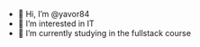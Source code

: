 - 👋 Hi, I’m @yavor84
- 👀 I’m interested in IT
- 🌱 I’m currently studying in the fullstack course



<!---
yavor84/yavor84 is a ✨ special ✨ repository because its `README.md` (this file) appears on your GitHub profile.
You can click the Preview link to take a look at your changes.
--->
